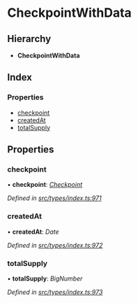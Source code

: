 # CheckpointWithData

## Hierarchy

* **CheckpointWithData**

## Index

### Properties

* [checkpoint](checkpointwithdata.md#checkpoint)
* [createdAt](checkpointwithdata.md#createdat)
* [totalSupply](checkpointwithdata.md#totalsupply)

## Properties

### checkpoint

• **checkpoint**: [_Checkpoint_](../classes/checkpoint.md)

_Defined in_ [_src/types/index.ts:971_](https://github.com/PolymathNetwork/polymesh-sdk/blob/959efb76/src/types/index.ts#L971)

### createdAt

• **createdAt**: _Date_

_Defined in_ [_src/types/index.ts:972_](https://github.com/PolymathNetwork/polymesh-sdk/blob/959efb76/src/types/index.ts#L972)

### totalSupply

• **totalSupply**: _BigNumber_

_Defined in_ [_src/types/index.ts:973_](https://github.com/PolymathNetwork/polymesh-sdk/blob/959efb76/src/types/index.ts#L973)

